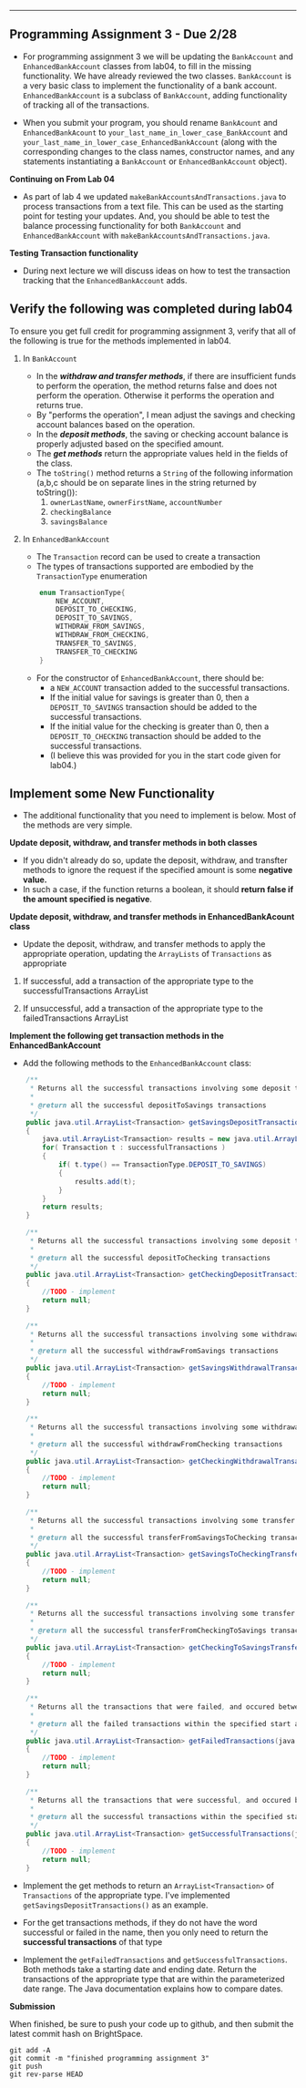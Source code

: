 -----------------------------------
Programming Assignment 3 - Due 2/28
-----------------------------------

- For programming assignment 3 we will be updating the `BankAccount` and
`EnhancedBankAccount` classes from lab04, to fill in the missing functionality. We have already reviewed the two classes. `BankAccount` is a very basic class to implement the functionality of a bank account. `EnhancedBankAccount` is a subclass of `BankAccount`, adding functionality of tracking all of the transactions. 

- When you submit your program, you should rename `BankAcount` and `EnhancedBankAcount` to `your_last_name_in_lower_case_BankAccount` and
`your_last_name_in_lower_case_EnhancedBankAccount` (along with the corresponding changes to the class names, constructor names, and any statements instantiating a `BankAccount` or `EnhancedBankAccount` object).

**Continuing on From Lab 04**

- As part of lab 4 we updated `makeBankAccountsAndTransactions.java` to process transactions from a text file. This can be used as the starting point for testing your updates. And, you should be able to test the balance processing functionality for both `BankAccount` and `EnhancedBankAccount` with `makeBankAccountsAndTransactions.java`. 

**Testing Transaction functionality**

- During next lecture we will discuss ideas on how to test the transaction tracking that the `EnhancedBankAccount` adds.

## Verify the following was completed during lab04

To ensure you get full credit for programming assignment 3, verify that all of the following is true for 
the methods implemented in lab04.

1. In `BankAccount`
	- In the ***withdraw and transfer methods***, if there are insufficient funds to perform the operation, the method returns false and does not perform the operation. Otherwise it performs the operation and returns true.
	- By "performs the operation", I mean adjust the savings and checking account balances based on the operation.
	- In the ***deposit methods***, the saving or checking account balance is properly adjusted based on the specified amount.
	- The ***get methods*** return the appropriate values held in the fields of the class.
	- The `toString()` method returns a `String` of the following information (a,b,c should be on separate lines in the string returned by toString()):
		1. `ownerLastName`, `ownerFirstName`, `accountNumber`
		2. `checkingBalance`
		3. `savingsBalance`

2. In `EnhancedBankAccount`
	- The `Transaction` record can be used to create a transaction
	- The types of transactions supported are embodied by the `TransactionType` enumeration 
	
	```java
		enum TransactionType{
			NEW_ACCOUNT, 
			DEPOSIT_TO_CHECKING, 
			DEPOSIT_TO_SAVINGS, 
			WITHDRAW_FROM_SAVINGS, 
			WITHDRAW_FROM_CHECKING, 
			TRANSFER_TO_SAVINGS, 
			TRANSFER_TO_CHECKING
		}
	```
	- For the constructor of `EnhancedBankAccount`, there should be:
		- a `NEW_ACCOUNT` transaction added to the successful transactions. 
		- If the initial value for savings is greater than 0, then a `DEPOSIT_TO_SAVINGS` transaction should be added to the successful transactions. 
		- If the initial value for the checking is greater than 0, then a `DEPOSIT_TO_CHECKING` transaction should be added to the successful transactions.
		- (I believe this was provided for you in the start code given for lab04.)

## Implement some New Functionality

- The additional functionality that you need to implement is below. Most of the methods are very simple.

**Update deposit, withdraw, and transfer methods in both classes**

- If you didn't already do so, update the deposit, withdraw, and transfter methods to ignore the request if the specified amount is some **negative value.**
- In such a case, if the function returns a boolean, it should **return false if the amount specified is negative**. 

**Update deposit, withdraw, and transfer methods in EnhancedBankAcount class**

- Update the deposit, withdraw, and transfer methods to apply the appropriate
operation, updating the `ArrayLists` of `Transactions` as appropriate
1. If successful, add a transaction of the appropriate type to the
successfulTransactions ArrayList<Transaction>

2. If unsuccessful, add a transaction of the appropriate type to the
failedTransactions ArrayList<Transaction>

**Implement the following get transaction methods in the EnhancedBankAccount**

- Add the following methods to the `EnhancedBankAccount` class:

```java
    /**
	 * Returns all the successful transactions involving some deposit to savings.
	 * 
	 * @return all the successful depositToSavings transactions
	 */ 
	public java.util.ArrayList<Transaction> getSavingsDepositTransactions()
	{
		java.util.ArrayList<Transaction> results = new java.util.ArrayList<>();
		for( Transaction t : successfulTransactions )
		{
			if( t.type() == TransactionType.DEPOSIT_TO_SAVINGS)
			{
				results.add(t);
			}
		}
		return results;
	}
	
	/**
	 * Returns all the successful transactions involving some deposit to checking.
	 * 
	 * @return all the successful depositToChecking transactions
	 */ 
	public java.util.ArrayList<Transaction> getCheckingDepositTransactions()
	{
		//TODO - implement
		return null;
	}
	
	/**
	 * Returns all the successful transactions involving some withdrawal from savings.
	 * 
	 * @return all the successful withdrawFromSavings transactions
	 */ 
	public java.util.ArrayList<Transaction> getSavingsWithdrawalTransactions()
	{
		//TODO - implement
		return null;
	}
	
	/**
	 * Returns all the successful transactions involving some withdrawal from checking.
	 * 
	 * @return all the successful withdrawFromChecking transactions
	 */
	public java.util.ArrayList<Transaction> getCheckingWithdrawalTransactions()
	{
		//TODO - implement
		return null;
	}
	
	/**
	 * Returns all the successful transactions involving some transfer from savings to checking.
	 * 
	 * @return all the successful transferFromSavingsToChecking transactions
	 */
	public java.util.ArrayList<Transaction> getSavingsToCheckingTransferTransactions()
	{
		//TODO - implement
		return null;
	}
	
	/**
	 * Returns all the successful transactions involving some transfer from checking to savings.
	 * 
	 * @return all the successful transferFromCheckingToSavings transactions
	 */
	public java.util.ArrayList<Transaction> getCheckingToSavingsTransferTransactions()
	{
		//TODO - implement
		return null;
	}
	
	/**
	 * Returns all the transactions that were failed, and occured between the specified start and end dates.
	 * 
	 * @return all the failed transactions within the specified start and end dates.
	 */ 
	public java.util.ArrayList<Transaction> getFailedTransactions(java.util.Date startDate, java.util.Date endDate)
	{
		//TODO - implement
		return null;
	}
	
	/**
	 * Returns all the transactions that were successful, and occured between the specified start and end dates.
	 * 
	 * @return all the successful transactions within the specified start and end dates.
	 */ 
	public java.util.ArrayList<Transaction> getSuccessfulTransactions(java.util.Date startDate, java.util.Date endDate)
	{
		//TODO - implement
		return null;
	}
```

- Implement the get methods to return an `ArrayList<Transaction>` of `Transactions` of the appropriate type. I've implemented `getSavingsDepositTransactions()` as an example.

- For the get transactions methods, if they do not have the word successful or
failed in the name, then you only need to return the **successful transactions** of that type

- Implement the `getFailedTransactions` and `getSuccessfulTransactions`. Both methods take a starting date and ending date. Return the transactions of the appropriate type that are within the parameterized date range. The Java documentation explains how to compare dates.

**Submission**

When finished, be sure to push your code up to github, and then submit the latest commit hash on BrightSpace.

```
git add -A
git commit -m "finished programming assignment 3"
git push
git rev-parse HEAD
```
